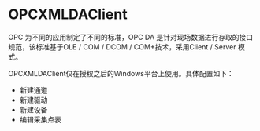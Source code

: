 # OPCXMLDAClient

OPC 为不同的应用制定了不同的标准，OPC DA 是针对现场数据进行存取的接口规范，该标准基于OLE / COM / DCOM / COM+技术，采用Client / Server 模式。

OPCXMLDAClient仅在授权之后的Windows平台上使用。具体配置如下：

- 新建通道
- 新建驱动
- 新建设备
- 编辑采集点表

